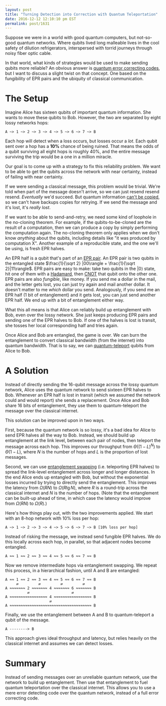 ```yaml
---
layout: post
title: "Turning Detection into Correction with Quantum Teleportation"
date: 2016-12-12 12:10:10 pm EST
permalink: post/1631
---
```


Suppose we were in a world with good quantum computers, but not-so-good quantum networks.
Where qubits lived long malleable lives in the cool safety of dilution refrigerators, interspersed with torrid journeys through noisy fiber optic cable.

In that world, what kinds of strategies would be used to make sending qubits more reliable?
An obvious answer is [quantum error correcting codes](https://en.wikipedia.org/wiki/Quantum_error_correction), but I want to discuss a slight twist on that concept.
One based on the fungibility of EPR pairs and the ubiquity of classical communication.

# The Setup

Imagine Alice has sixteen qubits of important quantum information.
She wants to move these qubits to Bob.
However, the two are separated by eight lossy networks hops:

    A ~> 1 ~> 2 ~> 3 ~> 4 ~> 5 ~> 6 ~> 7 ~> B

Each hop will detect when a loss occurs, but losses occur a *lot*.
Each qubit sent over a hop has a **10%** chance of being ruined.
That means the odds of a qubit surviving all eight hops is roughly 40%, and the entire message surviving the trip would be a one in a million miracle.

Our goal is to come up with a strategy to fix this reliability problem.
We want to be able to get the qubits across the network with near certainty, instead of failing with near certainty.

If we were sending a classical message, this problem would be trivial.
We're told when part of the message doesn't arrive, so we can just resend resend resend.
*Eventually* we'd succeed.
But quantum information [can't be copied](https://en.wikipedia.org/wiki/No-cloning_theorem), so we can't have backups copies for retrying.
If we send the message and it's lost, it's *really lost*.

If we want to be able to send-and-retry, we need some kind of loophole in the no-cloning theorem.
For example, if the qubits-to-be-cloned are  the result of a computation, then we can produce a copy by simply performing the computation again.
The no-cloning theorem only applies when we don't know *anything* about the qubits, including details like "it was produced by computation X".
Another example of a reproducible state, and the one we'll be using, is fresh EPR halves.

An EPR half is a qubit that's part of an [EPR pair](https://en.wikipedia.org/wiki/Bell_state).
An EPR pair is two qubits in the entangled state $\frac{1}{\sqrt 2} |00\rangle + \frac{1}{\sqrt 2}|11\rangle$.
EPR pairs are easy to make: take two qubits in the $|0\rangle$ state, hit one of them with a [Hadamard](https://en.wikipedia.org/wiki/Quantum_gate#Hadamard_gate), then [CNOT](https://en.wikipedia.org/wiki/Controlled_NOT_gate) that qubit onto the other one.
EPR pairs are also *fungible*, like money.
If you send me a dollar in the mail, and the letter gets lost, you can just try again and mail another dollar.
It doesn't matter to me *which* dollar you send.
Analogously, if you send me an EPR half (1 bit of entanglement) and it gets lost, you can just send another EPR half.
We end up with a bit of entanglement either way.

What this all means is that Alice can reliably build up entanglement with Bob, even over the lossy network.
She just keeps producing EPR pairs and sending one of the EPR halves to Bob.
If one of the halves is lost is transit, she tosses her local corresponding half and tries again.

Once Alice and Bob are entangled, the game is over.
We can burn the entanglement to convert classical bandwidth (from the internet) into quantum bandwidth.
That is to say, we can [quantum-teleport](https://en.wikipedia.org/wiki/Quantum_teleportation) qubits from Alice to Bob.

# A Solution

Instead of directly sending the 16-qubit message across the lossy quantum network, Alice uses the quantum network to send sixteen EPR halves to Bob.
Whenever an EPR half is lost in transit (which we assumed the network could and would report) she sends a replacement.
Once Alice and Bob share 16 bits of entanglement, they use them to quantum-teleport the message over the classical internet.

This solution can be improved upon in two ways.

First, because the quantum network is so lossy, it's a bad idea for Alice to send EPR halves all the way to Bob.
Instead, we should build up entanglement at the link level, between each pair of nodes, then teleport the message across each hop.
This improves our throughput from $\Theta((1-L)^N)$ to $\Theta(1-L)$, where $N$ is the number of hops and $L$ is the proportion of lost messages.

Second, we can use [entanglement swapping](https://en.wikipedia.org/wiki/Quantum_teleportation#Entanglement_swapping) (i.e. teleporting EPR halves) to spread the link-level entanglement across longer and longer distances.
In the end Alice ends up entangled with Bob, but without the exponential losses incurred by trying to directly send the entanglement.
This improves the latency from $\Omega(R N)$ to $\Omega(R \lg N)$, where $R$ is a round-trip across the classical internet and $N$ is the number of hops.
(Note that the entanglement can be built-up ahead of time, in which case the latency would improve from $\Omega(R N)$ to $\Omega(R)$.)

Here's how things play out, with the two improvements applied.
We start with an 8-hop network with 10% loss per hop:

    A ~> 1 ~> 2 ~> 3 ~> 4 ~> 5 ~> 6 ~> 7 ~> B [10% loss per hop]
                                               
Instead of risking the message, we instead send fungible EPR halves.
We do this locally across each hop, in parallel, so that adjacent nodes become entangled.

    A ≈≈ 1 ≈≈ 2 ≈≈ 3 ≈≈ 4 ≈≈ 5 ≈≈ 6 ≈≈ 7 ≈≈ B
    
Now we remove intermediate hops via entanglement swapping.
We repeat this process, in a hierarchical fashion, until A and B are entangled:

    A ≈≈ 1 ≈≈ 2 ≈≈ 3 ≈≈ 4 ≈≈ 5 ≈≈ 6 ≈≈ 7 ≈≈ B
         ⇄         ⇄         ⇄         ⇄
    A ≈≈≈≈≈≈≈ 2 ≈≈≈≈≈≈≈ 4 ≈≈≈≈≈≈≈ 6 ≈≈≈≈≈≈≈ B
              ⇄                   ⇄
    A ≈≈≈≈≈≈≈≈≈≈≈≈≈≈≈≈≈ 4 ≈≈≈≈≈≈≈≈≈≈≈≈≈≈≈≈≈ B
                        ⇄
    A ≈≈≈≈≈≈≈≈≈≈≈≈≈≈≈≈≈≈≈≈≈≈≈≈≈≈≈≈≈≈≈≈≈≈≈≈≈ B

Finally, we use the entanglement between A and B to quantum-teleport a qubit of the message.

    A --------> B

This approach gives ideal throughput and latency, but relies heavily on the classical internet and assumes we can detect losses.

# Summary

Instead of sending messages over an unreliable quantum network, use the network to build up entanglement.
Then use that entanglement to fuel quantum teleportation over the classical internet.
This allows you to use a mere error detecting code over the quantum network, instead of a full error correcting code.
